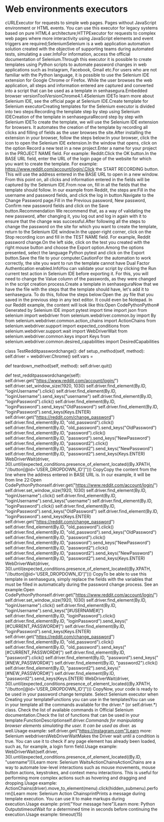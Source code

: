 # Web environments executors 

cURLExecutor for requests to simple web pages. Pages without JavaScript environment or HTML events. You can use this executor for legacy systems based on pure HTML4 architecture;HTTPExecutor for requests to complex web pages where more interactivity using JavaScript elements and event triggers are required;SeleniumSelenium is a web application automation solution created with the objective of supporting teams during automated tests, simulating a user.InfoFor information, access the official documentation of Selenium.Through this executor it is possible to create templates using Python scripts to automate password changes in web applications such as Instagram, Facebook, Gmail etc.For users who are not familiar with the Python language, it is possible to use the Selenium IDE extension for Google Chrome or Firefox. While the user browses the web application, all steps and information entered are captured and converted into a script that can be used as a template in senhasegura.Embedded browser versionToolVersionChrome4.1.4Selenium IDETo learn more about Selenium IDE, see the official page at Selenium IDE.Create template for Selenium executorCreating templates for the Selenium executor is divided into two steps:Recording the template step by step using Selenium IDECreation of the template in senhaseguraRecord step by step with Selenium IDETo create the template, we will use the Selenium IDE extension for browsers. It automates the creation of the template by recording all clicks and filling of fields as the user browses the site.After installing the extension in your browser, follow the steps below:In your browser, click the icon to open the Selenium IDE extension.In the window that opens, click on the option Record a new test in a new project.Enter a name for your project in the PROJECT NAME field. For example: Reddit.Click the OK button.In the BASE URL field, enter the URL of the login page of the website for which you want to create the template. For example: https://www.reddit.com/account/login/.Click the START RECORDING button. This will use the address entered in the BASE URL to open in a new window. From this point on, all clicks and information entered in the fields will be captured by the Selenium IDE.From now on, fill in all the fields that the template should follow. In our example from Reddit, the steps are:Fill in the username and password fields, and click the log in button.Navigate to the Change Password page.Fill in the Previous password, New password, Confirm new password fields and click on the Save button.Recommendation We recommend that, as a way of validating the new password, after changing it, you log out and log in again with it to ensure that the change was successful.After following all the steps to change the password on the site for which you want to create the template, return to the Selenium IDE window.In the upper-right corner, click on the Stop recording icon and fill in the TEST NAME field. For example, Reddit password change.On the left side, click on the test you created with the right mouse button and choose the Export option.Among the options presented, select the language Python pytest and click on the Export button.Save the file to your computer.CautionFor the automation to work correctly, the site you want to run the template cannot have Dual Factor Authentication enabled.InfoYou can validate your script by clicking the Run current test action in Selenium IDE before exporting it. For this, you will need to change the Value column of the passwords, as they were changed in the script creation process.Create a template in senhaseguraNow that we have the file with the steps that the template should have, let's add it to senhasegura. To do this, follow the steps below:Open the .py file that you saved in the previous step in any text editor. It could even be Notepad. In our Reddit example, the content will look like this:Open CodePythonPython# Generated by Selenium IDE
import pytest
import time
import json
from selenium import webdriver
from selenium.webdriver.common.by import By
from selenium.webdriver.common.action_chains import ActionChains
from selenium.webdriver.support import expected_conditions
from selenium.webdriver.support.wait import WebDriverWait
from selenium.webdriver.common.keys import Keys
from selenium.webdriver.common.desired_capabilities import DesiredCapabilities

class TestRedditpasswordchange():
  def setup_method(self, method):
    self.driver = webdriver.Chrome()
    self.vars = 
  
  def teardown_method(self, method):
    self.driver.quit()
  
  def test_redditpasswordchange(self):
    self.driver.get("https://www.reddit.com/account/login/")
    self.driver.set_window_size(1920, 1030)
    self.driver.find_element(By.ID, "loginUsername").click()
    self.driver.find_element(By.ID, "loginUsername").send_keys("username")
    self.driver.find_element(By.ID, "loginPassword").click()
    self.driver.find_element(By.ID, "loginPassword").send_keys("OldPassword")
    self.driver.find_element(By.ID, "loginPassword").send_keys(Keys.ENTER)
    self.driver.get("https://reddit.com/change_password")
    self.driver.find_element(By.ID, "old_password").click()
    self.driver.find_element(By.ID, "old_password").send_keys("OldPassword")
    self.driver.find_element(By.ID, "password").click()
    self.driver.find_element(By.ID, "password").send_keys("NewPassword")
    self.driver.find_element(By.ID, "password2").click()
    self.driver.find_element(By.ID, "password2").send_keys("NewPassword")
    self.driver.find_element(By.ID, "password2").send_keys(Keys.ENTER)
    WebDriverWait(driver, 30).until(expected_conditions.presence_of_element_located((By.XPATH, "//button[@id=\'USER_DROPDOWN_ID\']")))
CopyCopy the content from the line where the address entered in BASE URL is. In our example, it will be from line 22:Open CodePythonPythonself.driver.get("https://www.reddit.com/account/login/")
self.driver.set_window_size(1920, 1030)
self.driver.find_element(By.ID, "loginUsername").click()
self.driver.find_element(By.ID, "loginUsername").send_keys("username")
self.driver.find_element(By.ID, "loginPassword").click()
self.driver.find_element(By.ID, "loginPassword").send_keys("OldPassword")
self.driver.find_element(By.ID, "loginPassword").send_keys(Keys.ENTER)
self.driver.get("https://reddit.com/change_password")
self.driver.find_element(By.ID, "old_password").click()
self.driver.find_element(By.ID, "old_password").send_keys("OldPassword")
self.driver.find_element(By.ID, "password").click()
self.driver.find_element(By.ID, "password").send_keys("NewPassword")
self.driver.find_element(By.ID, "password2").click()
self.driver.find_element(By.ID, "password2").send_keys("NewPassword")
self.driver.find_element(By.ID, "password2").send_keys(Keys.ENTER)
WebDriverWait(driver, 30).until(expected_conditions.presence_of_element_located((By.XPATH, "//button[@id=\'USER_DROPDOWN_ID\']")))
CopyTo be able to use this template in senhasegura, simply replace the fields with the variables that must be filled in automatically during the password change process. See an example:Open CodePythonPythonself.driver.get("https://www.reddit.com/account/login/")
self.driver.set_window_size(1920, 1030)
self.driver.find_element(By.ID, "loginUsername").click()
self.driver.find_element(By.ID, "loginUsername").send_keys("[#USERNAME#]")
self.driver.find_element(By.ID, "loginPassword").click()
self.driver.find_element(By.ID, "loginPassword").send_keys("[#CURRENT_PASSWORD#]")
self.driver.find_element(By.ID, "loginPassword").send_keys(Keys.ENTER)
self.driver.get("https://reddit.com/change_password")
self.driver.find_element(By.ID, "old_password").click()
self.driver.find_element(By.ID, "old_password").send_keys("[#CURRENT_PASSWORD#]")
self.driver.find_element(By.ID, "password").click()
self.driver.find_element(By.ID, "password").send_keys("[#NEW_PASSWORD#]")
self.driver.find_element(By.ID, "password2").click()
self.driver.find_element(By.ID, "password2").send_keys("[#NEW_PASSWORD#]")
self.driver.find_element(By.ID, "password2").send_keys(Keys.ENTER)
WebDriverWait(driver, 30).until(expected_conditions.presence_of_element_located((By.XPATH, "//button[@id=\'USER_DROPDOWN_ID\']")))
CopyNow, your code is ready to be used in your password change template. Select Selenium executor when Creating your templateFunctions you can use in the templatesYou can use in your template all the commands available for the driver.* (or self.driver.*) class. Check the list of available commands in Official Selenium documentation.Check the list of functions that can be used in your template:FunctionDescriptionself.driver.*Commands for manipulating browser elements simulating the user. It can be used as diver.* as well.Usage example: self.driver.get("https://instagram.com")Learn more: Selenium webdriversWebDriverWaitMakes the Driver wait until a condition is true. You can use it to check if any page element has already been loaded, such as, for example, a login form field.Usage example: WebDriverWait(self.driver, 30).until(expected_conditions.presence_of_element_located((By.ID, "username")))Learn more: Selenium WaitsActionChainsActionChains are a way to automate low-level interactions such as mouse movements, mouse button actions, keystrokes, and context menu interactions. This is useful for performing more complex actions such as hovering and dragging and dropping.Usage example: ActionChains(driver).move_to_element(menu).click(hidden_submenu).perform()Learn more: Selenium Action ChainsprintPrints a message during template execution. You can use it to make markups during execution.Usage example: print("Your message here")Learn more: Python OutputstimeoutWait for a determined time in seconds before continuing the execution.Usage example: timeout(15)